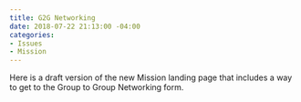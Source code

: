 ```yaml
---
title: G2G Networking
date: 2018-07-22 21:13:00 -04:00
categories:
- Issues
- Mission
---
```


Here is a draft version of the new Mission landing page that includes a way to get to the Group to Group Networking form.
